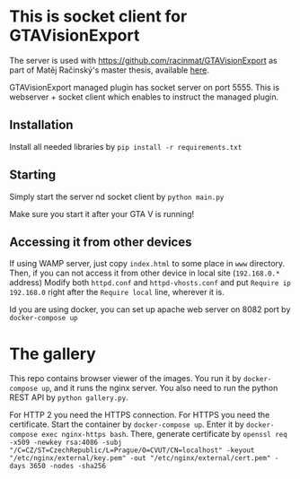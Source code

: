 # This is socket client for GTAVisionExport

The server is used with https://github.com/racinmat/GTAVisionExport as part of Matěj Račinský's master thesis, available [here](https://dspace.cvut.cz/handle/10467/76430).


GTAVisionExport managed plugin has socket server on port 5555.
This is webserver + socket client which enables to instruct the managed plugin.

## Installation
Install all needed libraries by `pip install -r requirements.txt`

## Starting
Simply start the server nd socket client by `python main.py`

Make sure you start it after your GTA V is running!

## Accessing it from other devices
If using WAMP server, just copy `index.html` to some place in `www` directory.
Then, if you can not access it from other device in local site (`192.168.0.*` address)
Modify both `httpd.conf` and `httpd-vhosts.conf`
and put `Require ip 192.168.0` right after the `Require local` line, wherever it is.

Id you are using docker, you can set up apache web server on 8082 port by `docker-compose up`

# The gallery

This repo contains browser viewer of the images.
You run it by `docker-compose up`, and it runs the nginx server.
You also need to run the python REST API by `python gallery.py`.

For HTTP 2 you need the HTTPS connection.
For HTTPS you need the certificate.
Start the container by `docker-compose up`.
Enter it by `docker-compose exec nginx-https bash`.
There, generate certificate by 
`openssl req -x509 -newkey rsa:4086 -subj "/C=CZ/ST=CzechRepublic/L=Prague/O=CVUT/CN=localhost" -keyout "/etc/nginx/external/key.pem" -out "/etc/nginx/external/cert.pem" -days 3650 -nodes -sha256
`
